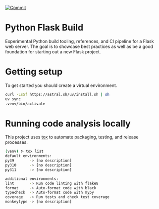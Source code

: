 [![Commit](https://github.com/kaeawc/python-flask-build/actions/workflows/commit.yml/badge.svg)](https://github.com/kaeawc/python-flask-build/actions/workflows/commit.yml)

# Python Flask Build

Experimental Python build tooling, references, and CI pipeline for a Flask web server. The goal is to showcase best practices as well as be a good foundation for starting out a new Flask project.

# Getting setup

To get started you should create a virtual environment.

```bash
curl -LsSf https://astral.sh/uv/install.sh | sh
uv sync
.venv/bin/activate
```

# Running code analysis locally

This project uses [tox](https://tox.wiki/) to automate packaging, testing, and release processes.

```bash
(venv) ᐅ tox list
default environments:
py39       -> [no description]
py310      -> [no description]
py311      -> [no description]

additional environments:
lint       -> Run code linting with flake8
format     -> Auto-format code with black
typecheck  -> Auto-format code with mypy
coverage   -> Run tests and check test coverage
monkeytype -> [no description]
```
